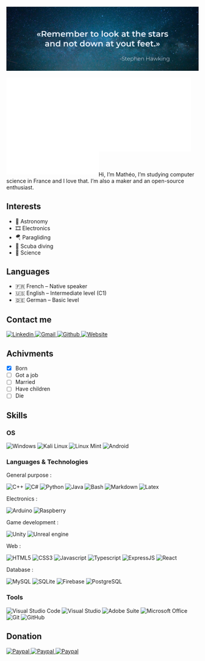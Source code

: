 ![](/Banner.png)

<img align="left" width="48%" alt="metrics" src="https://github.com/Paracetamol56/Paracetamol56/blob/main/metrics.svg"/>
<img width="48%" alt="metrics" src="https://github.com/Paracetamol56/Paracetamol56/blob/main/metrics2.svg"/>

<br>
<br>
<br>

Hi, I’m Mathéo, I’m studying computer science in France and I love that. I’m also a maker and an open-source enthusiast. 

## Interests

- 🔭 Astronomy
- 🎞 Electronics
- 🪂 Paragliding
- 🤿 Scuba diving
- 🧪 Science

## Languages

- 🇫🇷 French – Native speaker
- 🇺🇸 English – Intermediate level (C1)
- 🇩🇪 German – Basic level

## Contact me

<p>
  <a href="https://www.linkedin.com/in/matheogaluba/" target="_blank">
    <img alt="Linkedin" height="26px" src="https://img.shields.io/badge/LinkedIn-0077B5?style=for-the-badge&logo=linkedin&logoColor=white"/>
  </a>
  <a href="mailto:matheo.galu56@gmail.com">
    <img alt="Gmail" height="26px" src="https://img.shields.io/badge/Gmail-D14836?style=for-the-badge&logo=gmail&logoColor=white"/>
  </a>
  <a href="https://github.com/Paracetamol56" target="_blank">
    <img alt="Github" height="26px" src="https://img.shields.io/badge/GitHub-100000?style=for-the-badge&logo=github&logoColor=white"/>
  </a>
  <a href="https://paracetamol56.github.io/Portfolio-2021" target="_blank">
    <img alt="Website" height="26px" src="https://img.shields.io/badge/website-000000?style=for-the-badge&logo=About.me&logoColor=white"/>
  </a>
</p>

## Achivments

- [x] Born
- [ ] Got a job
- [ ] Married
- [ ] Have children
- [ ] Die

## Skills

### OS

<p>
  <img alt="Windows" height="26px" src="https://img.shields.io/badge/Windows-0078D6?style=for-the-badge&logo=windows&logoColor=white"/>
  <img alt="Kali Linux" height="26px" src="https://img.shields.io/badge/Kali_Linux-557C94?style=for-the-badge&logo=kali-linux&logoColor=white"/>
  <img alt="Linux Mint" height="26px" src="https://img.shields.io/badge/Linux_Mint-87CF3E?style=for-the-badge&logo=linux-mint&logoColor=white"/>
  <img alt="Android" height="26px" src="https://img.shields.io/badge/Android-3DDC84?style=for-the-badge&logo=android&logoColor=white"/>
</p>

### Languages & Technologies

General purpose :

<p>
  <img alt="C++" height="26px" src="https://img.shields.io/badge/C%2B%2B-00599C?style=for-the-badge&logo=c%2B%2B&logoColor=white"/>
  <img alt="C#" height="26px" src="https://img.shields.io/badge/C%23-239120?style=for-the-badge&logo=c-sharp&logoColor=white"/>
  <img alt="Python" height="26px" src="https://img.shields.io/badge/Python-3776AB?style=for-the-badge&logo=python&logoColor=white"/>
  <img alt="Java" height="26px" src="https://img.shields.io/badge/Java-ED8B00?style=for-the-badge&logo=java&logoColor=white"/>
  <img alt="Bash" height="26px" src="https://img.shields.io/badge/Shell_Script-121011?style=for-the-badge&logo=gnu-bash&logoColor=white"/>
  <img alt="Markdown" height="26px" src="https://img.shields.io/badge/Markdown-000000?style=for-the-badge&logo=markdown&logoColor=white"/>
  <img alt="Latex" height="26px" src="https://img.shields.io/badge/LaTeX-47A141?style=for-the-badge&logo=LaTeX&logoColor=white"/>
</p>

Electronics :

<p>
  <img alt="Arduino" height="26px" src="https://img.shields.io/badge/Arduino-00979D?style=for-the-badge&logo=Arduino&logoColor=white"/>
  <img alt="Raspberry" height="26px" src="https://img.shields.io/badge/Raspberry%20Pi-A22846?style=for-the-badge&logo=Raspberry%20Pi&logoColor=white"/>
</p>

Game development :

<p>
  <img alt="Unity" height="26px" src="https://img.shields.io/badge/Unity-100000?style=for-the-badge&logo=unity&logoColor=white"/>
  <img alt="Unreal engine" height="26px" src="https://img.shields.io/badge/-Unreal%20Engine-313131?style=for-the-badge&logo=unreal-engine&logoColor=white"/>
</p>

Web :

<p>
  <img alt="HTML5" height="26px" src="https://img.shields.io/badge/HTML5-E34F26?style=for-the-badge&logo=html5&logoColor=white"/>
  <img alt="CSS3" height="26px" src="https://img.shields.io/badge/CSS-239120?&style=for-the-badge&logo=css3&logoColor=white"/>
  <img alt="Javascript" height="26px" src="https://img.shields.io/badge/JavaScript-323330?style=for-the-badge&logo=javascript&logoColor=F7DF1E"/>
  <img alt="Typescript" height="26px" src="https://img.shields.io/badge/TypeScript-007ACC?style=for-the-badge&logo=typescript&logoColor=white"/>
  <img alt="ExpressJS" height="26px" src="https://img.shields.io/badge/Express.js-000000?style=for-the-badge&logo=express&logoColor=white"/>
  <img alt="React" height="26px" src="https://img.shields.io/badge/React-20232A?style=for-the-badge&logo=react&logoColor=61DAFBe"/>
</p>

Database :

<p>
  <img alt="MySQL" height="26px" src="https://img.shields.io/badge/MySQL-005C84?style=for-the-badge&logo=mysql&logoColor=white"/>
  <img alt="SQLite" height="26px" src="https://img.shields.io/badge/SQLite-07405E?style=for-the-badge&logo=sqlite&logoColor=white"/>
  <img alt="Firebase" height="26px" src="https://img.shields.io/badge/firebase-ffca28?style=for-the-badge&logo=firebase&logoColor=black"/>
  <img alt="PostgreSQL" height="26px" src="https://img.shields.io/badge/PostgreSQL-316192?style=for-the-badge&logo=postgresql&logoColor=white"/>
</p>

### Tools

<p>
  <img alt="Visual Studio Code" height="26px" src="https://img.shields.io/badge/Visual_Studio_Code-0078D4?style=for-the-badge&logo=visual%20studio%20code&logoColor=white"/>
  <img alt="Visual Studio" height="26px" src="https://img.shields.io/badge/Visual_Studio_2019-5C2D91?style=for-the-badge&logo=visual%20studio&logoColor=white"/>
  <img alt="Adobe Suite" height="26px" src="https://img.shields.io/badge/Adobe%20suite-FF0000?style=for-the-badge&logo=adobe&logoColor=white"/>
  <img alt="Microsoft Office" height="26px" src="https://img.shields.io/badge/Microsoft_Office-D83B01?style=for-the-badge&logo=microsoft-office&logoColor=white"/>
  <img alt="Git" height="26px" src="https://img.shields.io/badge/Git-F05032?style=for-the-badge&logo=git&logoColor=white"/>
  <img alt="GitHub" height="26px" src="https://img.shields.io/badge/GitHub-100000?style=for-the-badge&logo=github&logoColor=white"/>
</p>

## Donation

<p>
  <a href="https://github.com/sponsors/Paracetamol56/dashboard" target="_blank">
    <img alt="Paypal" height="26px" src="https://img.shields.io/badge/sponsor-30363D?style=for-the-badge&logo=GitHub-Sponsors&logoColor=#white"/>
  </a>
  <a href="https://www.paypal.com/paypalme/gamatheo" target="_blank">
    <img alt="Paypal" height="26px" src="https://img.shields.io/badge/PayPal-00457C?style=for-the-badge&logo=paypal&logoColor=white"/>
  </a>
  <a href="https://www.patreon.com/paracetamol56">
    <img alt="Paypal" height="26px" src="https://img.shields.io/badge/Patreon-F96854?style=for-the-badge&logo=patreon&logoColor=white"/>
  </a>
</p>
